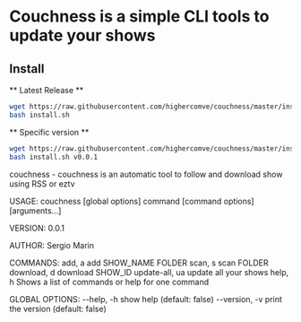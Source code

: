 Couchness is a simple CLI tools to update your shows
=====================================

## Install 

** Latest Release **
```bash
wget https://raw.githubusercontent.com/highercomve/couchness/master/install.sh
bash install.sh 
```
** Specific version **

```bash
wget https://raw.githubusercontent.com/highercomve/couchness/master/install.sh
bash install.sh v0.0.1
```
couchness - couchness is an automatic tool to follow and download show using RSS or eztv

USAGE:
   couchness [global options] command [command options] [arguments...]

VERSION:
   0.0.1

AUTHOR:
   Sergio Marin

COMMANDS:
   add, a          add SHOW_NAME FOLDER
   scan, s         scan FOLDER
   download, d     download SHOW_ID
   update-all, ua  update all your shows
   help, h         Shows a list of commands or help for one command

GLOBAL OPTIONS:
   --help, -h     show help (default: false)
   --version, -v  print the version (default: false)